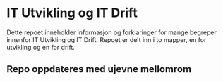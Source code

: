 # IT Utvikling og IT Drift

Dette repoet inneholder informasjon og forklaringer for mange begreper innenfor IT Utvikling og IT Drift. Repoet er delt inn i to mapper, en for utvikling og en for drift.

## Repo oppdateres med ujevne mellomrom